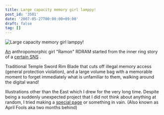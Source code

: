 ```yaml
---
title: Large capacity memory girl lamppy!
post_id: '3581'
date: '2007-05-27T00:00:00+09:00'
draft: false
tag: []
---
```


![Large capacity memory girl lamppy!](/!/RAMTAN1GBRIMM/ram_face_sss.jpg)

[An](http://mixi.jp/) anthropomorphic girl "Ramon" RDRAM started from the inner ring story of a [certain SNS](http://mixi.jp/) .

Traditional Temple Sword Rim Blade that cuts off illegal memory access (general protection violation), and a large volume bag with a memorable moment to forget immediately what is unfamiliar to them, walking around the digital wand!

Illustrations other than the East which I drew for the very long time. Despite being a suddenly unexpected project that I did not think about anything at random, I tried making a [special page](/!/RAMTAN1GBRIMM/) or something in vain. (Also known as April Fools aka two months behind)